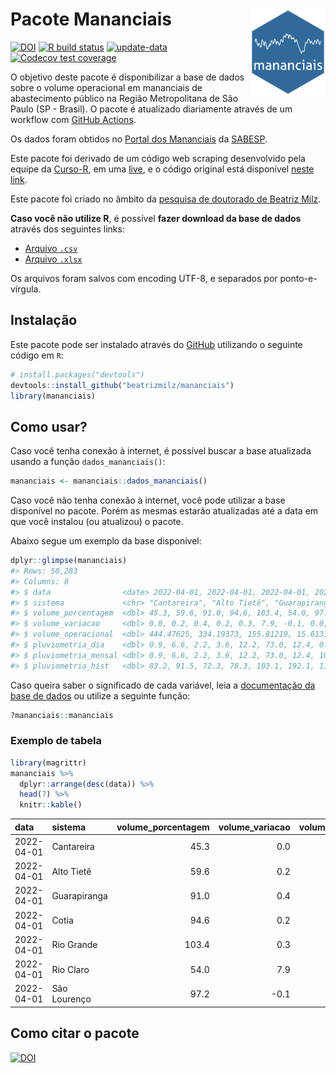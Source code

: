 
<!-- README.md is generated from README.Rmd. Please edit that file -->

# Pacote Mananciais <img src="man/figures/hexlogo.png" align="right" width = "120px"/>

<!-- badges: start -->

[![DOI](https://zenodo.org/badge/DOI/10.5281/zenodo.4733056.svg)](https://doi.org/10.5281/zenodo.4733056)
[![R build
status](https://github.com/beatrizmilz/mananciais/workflows/R-CMD-check/badge.svg)](https://github.com/beatrizmilz/mananciais/actions)
[![update-data](https://github.com/beatrizmilz/mananciais/actions/workflows/2-update_data.yaml/badge.svg)](https://github.com/beatrizmilz/mananciais/actions/workflows/2-update_data.yaml)
[![Codecov test
coverage](https://codecov.io/gh/beatrizmilz/mananciais/branch/master/graph/badge.svg)](https://codecov.io/gh/beatrizmilz/mananciais?branch=master)
<!-- badges: end -->

O objetivo deste pacote é disponibilizar a base de dados sobre o volume
operacional em mananciais de abastecimento público na Região
Metropolitana de São Paulo (SP - Brasil). O pacote é atualizado
diariamente através de um workflow com [GitHub
Actions](https://github.com/beatrizmilz/mananciais/actions).

Os dados foram obtidos no [Portal dos
Mananciais](http://mananciais.sabesp.com.br/Situacao) da
[SABESP](http://site.sabesp.com.br/site/Default.aspx).

Este pacote foi derivado de um código web scraping desenvolvido pela
equipe da [Curso-R](https://www.curso-r.com/), em uma
[live](https://youtu.be/jvZIxrMmOcQ), e o código original está
disponível [neste
link](https://github.com/curso-r/lives/blob/master/drafts/20200730_scraper_sabesp.R).

Este pacote foi criado no âmbito da [pesquisa de doutorado de Beatriz
Milz](https://beatrizmilz.github.io/tese/).

**Caso você não utilize R**, é possível **fazer download da base de
dados** através dos seguintes links:

  - [Arquivo
    `.csv`](https://github.com/beatrizmilz/mananciais/raw/master/inst/extdata/mananciais.csv)
  - [Arquivo
    `.xlsx`](https://github.com/beatrizmilz/mananciais/blob/master/inst/extdata/mananciais.xlsx?raw=true)

Os arquivos foram salvos com encoding UTF-8, e separados por
ponto-e-vírgula.

## Instalação

Este pacote pode ser instalado através do [GitHub](https://github.com/)
utilizando o seguinte código em `R`:

``` r
# install.packages("devtools")
devtools::install_github("beatrizmilz/mananciais")
library(mananciais)
```

## Como usar?

Caso você tenha conexão à internet, é possível buscar a base atualizada
usando a função `dados_mananciais()`:

``` r
mananciais <- mananciais::dados_mananciais() 
```

Caso você não tenha conexão à internet, você pode utilizar a base
disponível no pacote. Porém as mesmas estarão atualizadas até a data em
que você instalou (ou atualizou) o pacote.

Abaixo segue um exemplo da base disponível:

``` r
dplyr::glimpse(mananciais)
#> Rows: 50,283
#> Columns: 8
#> $ data                <date> 2022-04-01, 2022-04-01, 2022-04-01, 2022-04-01, 2…
#> $ sistema             <chr> "Cantareira", "Alto Tietê", "Guarapiranga", "Cotia…
#> $ volume_porcentagem  <dbl> 45.3, 59.6, 91.0, 94.6, 103.4, 54.0, 97.2, 45.3, 5…
#> $ volume_variacao     <dbl> 0.0, 0.2, 0.4, 0.2, 0.3, 7.9, -0.1, 0.0, 0.0, 0.5,…
#> $ volume_operacional  <dbl> 444.47625, 334.19373, 155.81219, 15.61315, 116.038…
#> $ pluviometria_dia    <dbl> 0.9, 6.6, 2.2, 3.6, 12.2, 73.0, 12.4, 0.0, 0.0, 0.…
#> $ pluviometria_mensal <dbl> 0.9, 6.6, 2.2, 3.6, 12.2, 73.0, 12.4, 101.4, 155.8…
#> $ pluviometria_hist   <dbl> 83.2, 91.5, 72.3, 78.3, 103.1, 192.1, 110.7, 174.1…
```

Caso queira saber o significado de cada variável, leia a [documentação
da base de
dados](https://beatrizmilz.github.io/mananciais/reference/mananciais.html)
ou utilize a seguinte função:

``` r
?mananciais::mananciais
```

### Exemplo de tabela

``` r
library(magrittr)
mananciais %>% 
  dplyr::arrange(desc(data)) %>% 
  head(7) %>%
  knitr::kable()
```

| data       | sistema      | volume\_porcentagem | volume\_variacao | volume\_operacional | pluviometria\_dia | pluviometria\_mensal | pluviometria\_hist |
| :--------- | :----------- | ------------------: | ---------------: | ------------------: | ----------------: | -------------------: | -----------------: |
| 2022-04-01 | Cantareira   |                45.3 |              0.0 |           444.47625 |               0.9 |                  0.9 |               83.2 |
| 2022-04-01 | Alto Tietê   |                59.6 |              0.2 |           334.19373 |               6.6 |                  6.6 |               91.5 |
| 2022-04-01 | Guarapiranga |                91.0 |              0.4 |           155.81219 |               2.2 |                  2.2 |               72.3 |
| 2022-04-01 | Cotia        |                94.6 |              0.2 |            15.61315 |               3.6 |                  3.6 |               78.3 |
| 2022-04-01 | Rio Grande   |               103.4 |              0.3 |           116.03834 |              12.2 |                 12.2 |              103.1 |
| 2022-04-01 | Rio Claro    |                54.0 |              7.9 |             7.37458 |              73.0 |                 73.0 |              192.1 |
| 2022-04-01 | São Lourenço |                97.2 |            \-0.1 |            86.34397 |              12.4 |                 12.4 |              110.7 |

## Como citar o pacote

[![DOI](https://zenodo.org/badge/DOI/10.5281/zenodo.4733056.svg)](https://doi.org/10.5281/zenodo.4733056)

